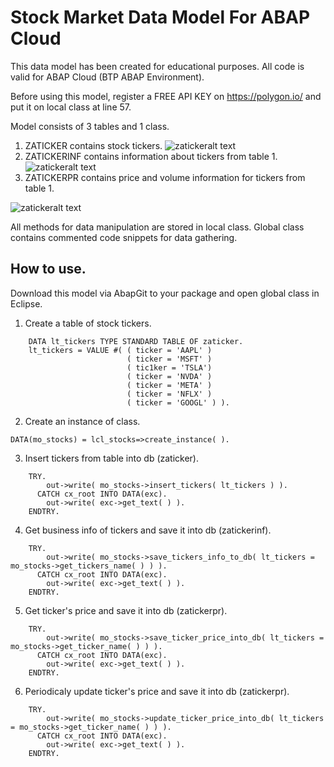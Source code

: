 # Stock Market Data Model For ABAP Cloud
This data model has been created for educational purposes. All code is valid for ABAP Cloud (BTP ABAP Environment). 

Before using this model, register a FREE API KEY on https://polygon.io/  and put it on local class at line 57.

Model consists of 3 tables and 1 class. 
1. ZATICKER contains stock tickers.
![zatickeralt text](https://github.com/analiteg/stock_market_data/blob/main/img/zaticker.png)
2. ZATICKERINF contains information about tickers from table 1.
![zatickeralt text](https://github.com/analiteg/stock_market_data/blob/main/img/zatickerinf.png)
3. ZATICKERPR contains price and volume information for tickers from table 1.

![zatickeralt text](https://github.com/analiteg/stock_market_data/blob/main/img/zatickerpr.png)
   
  All methods for data manipulation are stored in local class. Global class contains commented code snippets for data gathering.

## How to use.

   Download this model via AbapGit to your package and open global class in Eclipse.
   
1. Create a table of stock tickers.
```abap
    DATA lt_tickers TYPE STANDARD TABLE OF zaticker.
    lt_tickers = VALUE #( ( ticker = 'AAPL' )
                          ( ticker = 'MSFT' )
                          ( tic1ker = 'TSLA')
                          ( ticker = 'NVDA' )
                          ( ticker = 'META' )
                          ( ticker = 'NFLX' )
                          ( ticker = 'GOOGL' ) ).
```
2. Create an instance of class.
```abap
DATA(mo_stocks) = lcl_stocks=>create_instance( ).
```
3. Insert tickers from table into db (zaticker).
```abap
    TRY.
        out->write( mo_stocks->insert_tickers( lt_tickers ) ).
      CATCH cx_root INTO DATA(exc).
        out->write( exc->get_text( ) ).
    ENDTRY.
```
4. Get business info of tickers and save it into db (zatickerinf).
```abap
    TRY.
        out->write( mo_stocks->save_tickers_info_to_db( lt_tickers = mo_stocks->get_tickers_name( ) ) ).
      CATCH cx_root INTO DATA(exc).
        out->write( exc->get_text( ) ).
    ENDTRY.
```
5. Get ticker's price and save it into db (zatickerpr).
```abap   
    TRY.
        out->write( mo_stocks->save_ticker_price_into_db( lt_tickers = mo_stocks->get_ticker_name( ) ) ).
      CATCH cx_root INTO DATA(exc).
        out->write( exc->get_text( ) ).
    ENDTRY.
```
6. Periodicaly update ticker's price and save it into db (zatickerpr).
```abap
    TRY.
        out->write( mo_stocks->update_ticker_price_into_db( lt_tickers = mo_stocks->get_ticker_name( ) ) ).
      CATCH cx_root INTO DATA(exc).
        out->write( exc->get_text( ) ).
    ENDTRY.
```
